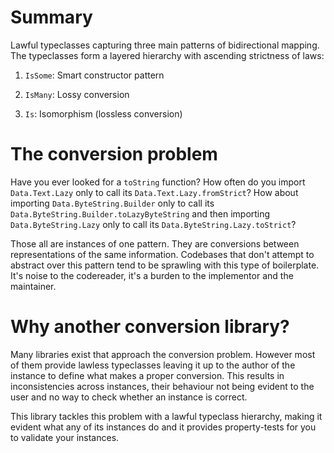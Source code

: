 # Summary

Lawful typeclasses capturing three main patterns of bidirectional mapping. The typeclasses form a layered hierarchy with ascending strictness of laws:

1. `IsSome`: Smart constructor pattern

2. `IsMany`: Lossy conversion

3. `Is`: Isomorphism (lossless conversion)

# The conversion problem

Have you ever looked for a `toString` function? How often do you
import `Data.Text.Lazy` only to call its `Data.Text.Lazy.fromStrict`? How
about importing `Data.ByteString.Builder` only to call its
`Data.ByteString.Builder.toLazyByteString` and then importing
`Data.ByteString.Lazy` only to call its `Data.ByteString.Lazy.toStrict`?

Those all are instances of one pattern. They are conversions between
representations of the same information. Codebases that don't attempt to
abstract over this pattern tend to be sprawling with this type of
boilerplate. It's noise to the codereader, it's a burden to the
implementor and the maintainer.

# Why another conversion library?

Many libraries exist that approach the conversion problem. However most of
them provide lawless typeclasses leaving it up to the author of the
instance to define what makes a proper conversion. This results in
inconsistencies across instances, their behaviour not being evident to
the user and no way to check whether an instance is correct.

This library tackles this problem with a lawful typeclass hierarchy, making it
evident what any of its instances do and it provides property-tests for you
to validate your instances.